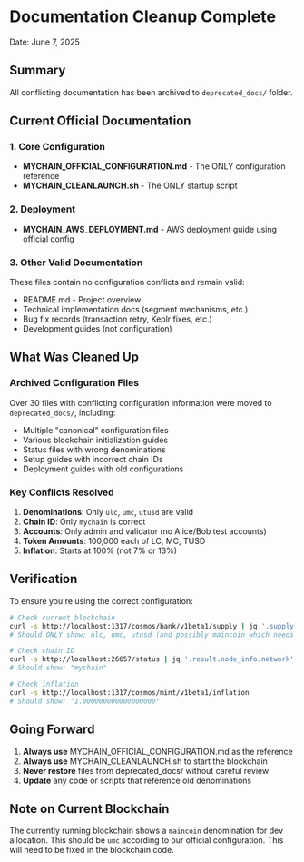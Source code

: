 # Documentation Cleanup Complete

Date: June 7, 2025

## Summary

All conflicting documentation has been archived to `deprecated_docs/` folder. 

## Current Official Documentation

### 1. Core Configuration
- **MYCHAIN_OFFICIAL_CONFIGURATION.md** - The ONLY configuration reference
- **MYCHAIN_CLEANLAUNCH.sh** - The ONLY startup script

### 2. Deployment
- **MYCHAIN_AWS_DEPLOYMENT.md** - AWS deployment guide using official config

### 3. Other Valid Documentation
These files contain no configuration conflicts and remain valid:
- README.md - Project overview
- Technical implementation docs (segment mechanisms, etc.)
- Bug fix records (transaction retry, Keplr fixes, etc.)
- Development guides (not configuration)

## What Was Cleaned Up

### Archived Configuration Files
Over 30 files with conflicting configuration information were moved to `deprecated_docs/`, including:
- Multiple "canonical" configuration files
- Various blockchain initialization guides
- Status files with wrong denominations
- Setup guides with incorrect chain IDs
- Deployment guides with old configurations

### Key Conflicts Resolved
1. **Denominations**: Only `ulc`, `umc`, `utusd` are valid
2. **Chain ID**: Only `mychain` is correct
3. **Accounts**: Only admin and validator (no Alice/Bob test accounts)
4. **Token Amounts**: 100,000 each of LC, MC, TUSD
5. **Inflation**: Starts at 100% (not 7% or 13%)

## Verification

To ensure you're using the correct configuration:

```bash
# Check current blockchain
curl -s http://localhost:1317/cosmos/bank/v1beta1/supply | jq '.supply[].denom'
# Should ONLY show: ulc, umc, utusd (and possibly maincoin which needs fixing)

# Check chain ID
curl -s http://localhost:26657/status | jq '.result.node_info.network'
# Should show: "mychain"

# Check inflation
curl -s http://localhost:1317/cosmos/mint/v1beta1/inflation
# Should show: "1.000000000000000000"
```

## Going Forward

1. **Always use** MYCHAIN_OFFICIAL_CONFIGURATION.md as the reference
2. **Always use** MYCHAIN_CLEANLAUNCH.sh to start the blockchain
3. **Never restore** files from deprecated_docs/ without careful review
4. **Update** any code or scripts that reference old denominations

## Note on Current Blockchain

The currently running blockchain shows a `maincoin` denomination for dev allocation. This should be `umc` according to our official configuration. This will need to be fixed in the blockchain code.